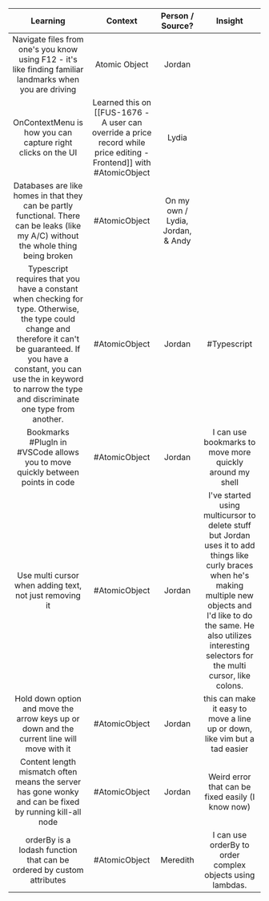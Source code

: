 | Learning		| Context		| Person / Source?				| Insight 			|
| :----------: | :----------: | :----------: | :----------: |
| Navigate files from one's you know using F12 - it's like finding familiar landmarks when you are driving | Atomic Object | Jordan | |
| OnContextMenu is how you can capture right clicks on the UI | Learned this on [[FUS-1676 - A user can override a price record while price editing - Frontend]] with #AtomicObject  | Lydia | |
| Databases are like homes in that they can be partly functional. There can be leaks (like my A/C) without the whole thing being broken | #AtomicObject | On my own / Lydia, Jordan, & Andy | |
| Typescript requires that you have a constant when checking for type. Otherwise, the type could change and therefore it can't be guaranteed. If you have a constant, you can use the in keyword to narrow the type and discriminate one type from another.  | #AtomicObject  | Jordan | #Typescript |
| Bookmarks #PlugIn  in #VSCode allows you to move quickly between points in code | #AtomicObject  | Jordan | I can use bookmarks to move more quickly around my shell |
| Use multi cursor when adding text, not just removing it | #AtomicObject | Jordan | I've started using multicursor to delete stuff but Jordan uses it to add things like curly braces when he's making multiple new objects and I'd like to do the same. He also utilizes interesting selectors for the multi cursor, like colons. |
| Hold down option and move the arrow keys up or down and the current line will move with it | #AtomicObject  | Jordan | this can make it easy to move a line up or down, like vim but a tad easier | 
| Content length mismatch often means the server has gone wonky and can be fixed by running kill-all node | #AtomicObject  | Jordan | Weird error that can be fixed easily (I know now) |
| orderBy is a lodash function that can be ordered by custom attributes | #AtomicObject | Meredith | I can use orderBy to order complex objects using lambdas. |